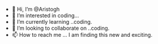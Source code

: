 - 👋 Hi, I’m @Aristogh
- 👀 I’m interested in coding...
- 🌱 I’m currently learning ..coding.
- 💞️ I’m looking to collaborate on ..coding.
- 📫 How to reach me ...
I am finding this new and exciting.
<!---
Aristogh/Aristogh is a ✨ special ✨ repository because its `README.md` (this file) appears on your GitHub profile.
You can click the Preview link to take a look at your changes.
--->
